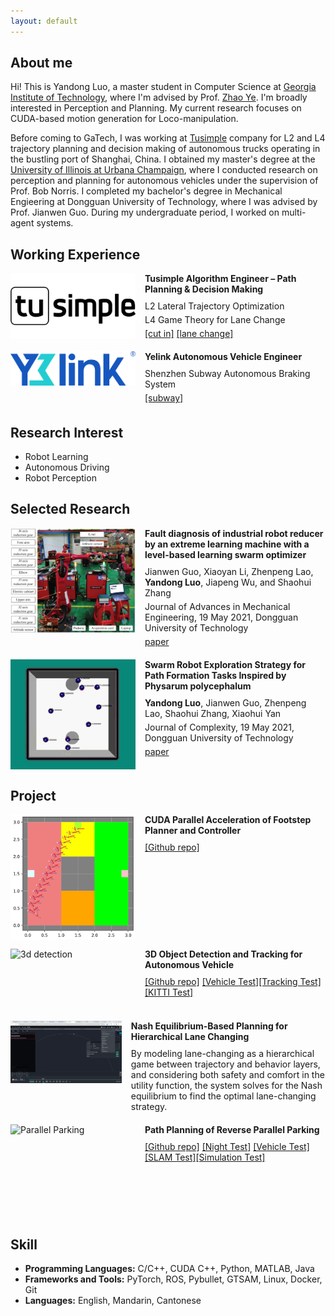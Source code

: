 ```yaml
---
layout: default
---
```


## About me

Hi! This is Yandong Luo, a master student in Computer Science at [Georgia Institute of Technology](https://www.gatech.edu/), where I'm advised by Prof. [Zhao Ye](https://www.me.gatech.edu/faculty/zhao). I'm broadly interested in Perception and Planning. My current research focuses on CUDA-based motion generation for Loco-manipulation.

Before coming to GaTech, I was working at [Tusimple](https://en.wikipedia.org/wiki/TuSimple) company for L2 and L4 trajectory planning and decision making of autonomous trucks operating in the bustling port of Shanghai, China. I obtained my master's degree at the [University of Illinois at Urbana Champaign](https://illinois.edu/), where I conducted research on perception and planning for autonomous vehicles under the supervision of Prof. Bob Norris. I completed my bachelor's degree in Mechanical Engieering at Dongguan University of Technology, where I was advised by Prof. Jianwen Guo. During my undergraduate period, I worked on multi-agent systems.



## Working Experience
<div style="display: flex; align-items: flex-start; margin-bottom: 15px;">
  <img src="./assets/img/TuSimple_Logo.jpg" alt="Tusimple" width="200" style="margin-right: 15px;">
  <div>
    <h4 style="margin-top: 0; margin-bottom: 10px;">Tusimple Algorithm Engineer – Path Planning & Decision Making</h4>
    <p style="margin: 5px 0;">L2 Lateral Trajectory Optimization</p>
    <p style="margin: 5px 0;">L4 Game Theory for Lane Change</p>
    <p style="margin: 5px 0;"><a href="https://youtu.be/s14DXWlkX7A">[cut in]</a> <a href="https://youtu.be/JZBEnD1joCc">[lane change]</a></p>
  </div>
</div>

<div style="display: flex; align-items: flex-start; margin-bottom: 15px;">
  <img src="./assets/img/yelink_logo.png" alt="Yelink"  width="200" style="margin-right: 15px;">
  <div>
    <h4 style="margin-top: 0; margin-bottom: 10px;">Yelink Autonomous Vehicle Engineer</h4>
    <p style="margin: 5px 0;">Shenzhen Subway Autonomous Braking System</p>
    <!-- <p style="margin: 5px 0;">L4 Game Theory for Lane Change</p> -->
    <p style="margin: 5px 0;"><a href="https://youtu.be/iXHDc-L6YHo">[subway]</a></p>
  </div>
</div>

<!-- ![Octocat](/assets/img/TuSimple_Logo.jpg) Tusimple Algorithm Engineer – Path Planning & Decision Making\\
![Octocat](/assets/img/Tusimple_Cut_In.gif) L2 Lateral Trajectory Optimization \\
![Octocat](/assets/img/game_theory.png) L4 Game Theory for Lane Change \\
![Octocat](/assets/img/yelink.png) Autonomous Driving Engineer -->
<!-- ![Octocat](/assets/img/Tusimple_Cut_In.gif)  -->

## Research Interest
*   Robot Learning
*   Autonomous Driving
*   Robot Perception

## Selected Research
<!-- ![Octocat](/assets/img/arm.jpg) Fault diagnosis of industrial robot reducer by an extreme learning machine with a level-based learning swarm optimizer\\
Jianwen Guo, Xiaoyan Li, Zhenpeng Lao, **Yandong Luo**, Jiapeng Wu, and Shaohui Zhang\\
Journal of Advances in Mechanical Engineering, 19 May 2021, Dongguan University of Technology
[paper](https://journals.sagepub.com/doi/10.1177/16878140211019540) -->
<div style="display: flex; align-items: flex-start; margin-bottom: 15px;">
  <img src="./assets/img/arm.jpg" alt="arm" width="200" style="margin-right: 15px;">
  <div>
    <h4 style="margin-top: 0; margin-bottom: 10px;">Fault diagnosis of industrial robot reducer by an extreme learning machine with a level-based learning swarm optimizer</h4>
    <p style="margin: 5px 0;">Jianwen Guo, Xiaoyan Li, Zhenpeng Lao, <strong>Yandong Luo</strong>, Jiapeng Wu, and Shaohui Zhang</p>
    <p style="margin: 5px 0;">Journal of Advances in Mechanical Engineering, 19 May 2021, Dongguan University of Technology</p>
    <p style="margin: 5px 0;"><a href="https://journals.sagepub.com/doi/10.1177/16878140211019540">paper</a></p>
  </div>
</div>

<div style="display: flex; align-items: flex-start; margin-bottom: 15px;">
  <img src="./assets/img/rnn.gif" alt="Swarm Robot" width="200" style="margin-right: 15px;">
  <div>
    <h4 style="margin-top: 0; margin-bottom: 10px;">Swarm Robot Exploration Strategy for Path Formation Tasks Inspired by Physarum polycephalum</h4>
    <p style="margin: 5px 0;"><strong>Yandong Luo</strong>, Jianwen Guo, Zhenpeng Lao, Shaohui Zhang, Xiaohui Yan</p>
    <p style="margin: 5px 0;">Journal of Complexity, 19 May 2021, Dongguan University of Technology</p>
    <p style="margin: 5px 0;"><a href="https://onlinelibrary.wiley.com/doi/10.1155/2021/6698421">paper</a></p>
  </div>
</div>


## Project
<!-- ![Octocat](/assets/img/arm.jpg) Fault diagnosis of industrial robot reducer by an extreme learning machine with a level-based learning swarm optimizer\\
Jianwen Guo, Xiaoyan Li, Zhenpeng Lao, **Yandong Luo**, Jiapeng Wu, and Shaohui Zhang\\
Journal of Advances in Mechanical Engineering, 19 May 2021, Dongguan University of Technology
[paper](https://journals.sagepub.com/doi/10.1177/16878140211019540) -->
<div style="display: flex; align-items: flex-start; margin-bottom: 15px;">
  <img src="./assets/img/footstep.png" alt="footstep" height="200" width="200" style="margin-right: 15px;">
  <div>
    <h4 style="margin-top: 0; margin-bottom: 10px;">CUDA Parallel Acceleration of Footstep Planner and Controller</h4>
    <!-- <p style="margin: 5px 0;">Jianwen Guo, Xiaoyan Li, Zhenpeng Lao, <strong>Yandong Luo</strong>, Jiapeng Wu, and Shaohui Zhang</p>
    <p style="margin: 5px 0;">Journal of Advances in Mechanical Engineering, 19 May 2021, Dongguan University of Technology</p> -->
    <p style="margin: 5px 0;"><a href="https://journals.sagepub.com/doi/10.1177/16878140211019540">[Github repo]</a></p>
  </div>
</div>

<div style="display: flex; align-items: flex-start; margin-bottom: 15px;">
  <img src="./assets/img/tracker.gif" alt="3d detection" height="100" width="200" style="margin-right: 15px;">
  <div>
    <h4 style="margin-top: 0; margin-bottom: 10px;">3D Object Detection and Tracking for Autonomous Vehicle</h4>
    <!-- <p style="margin: 5px 0;"><strong>Yandong Luo</strong>, Jianwen Guo, Zhenpeng Lao, Shaohui Zhang, Xiaohui Yan</p>
    <p style="margin: 5px 0;">Journal of Complexity, 19 May 2021, Dongguan University of Technology</p> -->
    <p style="margin: 5px 0;"><a href="https://github.com/Yandong-Luo/Reimplement-PointPillar">[Github repo]</a> <a href="https://youtu.be/gZP0zZ-1aUI">[Vehicle Test]</a><a href="https://youtu.be/2geS7mITpOo">[Tracking Test]</a><a href="https://youtu.be/5wYhJoQx21w">[KITTI Test]</a></p>
  </div>
</div>

<div style="display: flex; align-items: flex-start; margin-bottom: 15px;">
  <img src="./assets/img/lanechange.gif" alt="game theory" height="100" width="200" style="margin-right: 15px;">
  <div>
    <h4 style="margin-top: 0; margin-bottom: 10px;">Nash Equilibrium-Based Planning for Hierarchical Lane Changing</h4>
    <!-- <p style="margin: 5px 0;"><strong>Yandong Luo</strong>, Jianwen Guo, Zhenpeng Lao, Shaohui Zhang, Xiaohui Yan</p>
     -->
    <!-- <p style="margin: 5px 0;"><a href="https://github.com/Yandong-Luo/Reimplement-PointPillar">[Github repo]</a> <a href="https://youtu.be/gZP0zZ-1aUI">[Vehicle Test]</a><a href="https://youtu.be/2geS7mITpOo">[Tracking Test]</a><a href="https://youtu.be/5wYhJoQx21w">[KITTI Test]</a></p> -->
    <p style="margin: 5px 0;">By modeling lane-changing as a hierarchical game between trajectory and behavior layers, and considering both safety and comfort in the utility function, the system solves for the Nash equilibrium to find the optimal lane-changing strategy.</p>
  </div>
</div>

<div style="display: flex; align-items: flex-start; margin-bottom: 15px;">
  <img src="./assets/img/parallel_parking.gif" alt="Parallel Parking" height="150" width="200" style="margin-right: 15px;">
  <div>
    <h4 style="margin-top: 0; margin-bottom: 10px;">Path Planning of Reverse Parallel Parking</h4>
    <!-- <p style="margin: 5px 0;"><strong>Yandong Luo</strong>, Jianwen Guo, Zhenpeng Lao, Shaohui Zhang, Xiaohui Yan</p>
    <p style="margin: 5px 0;">Journal of Complexity, 19 May 2021, Dongguan University of Technology</p> -->
    <p style="margin: 5px 0;"><a href="https://github.com/Yandong-Luo/parallel_parking">[Github repo]</a> <a href="https://youtu.be/1gjOYHwKNWc">[Night Test]</a> <a href="https://youtu.be/GD1N-XIS-Nw">[Vehicle Test]</a><a href="https://youtu.be/AjWVrfCakII">[SLAM Test]</a><a href="https://youtu.be/otTrGEX5Vzc">[Simulation Test]</a></p>
  </div>
</div>

## Skill

*   **Programming Languages:** C/C++, CUDA C++, Python, MATLAB, Java 
*   **Frameworks and Tools:** PyTorch, ROS, Pybullet, GTSAM, Linux, Docker, Git
*   **Languages:** English, Mandarin, Cantonese

<!-- ![Octocat](./assets/img/rnn.gif) Swarm Robot Exploration Strategy for Path Formation Tasks Inspired by Physarum polycephalum\\
**Yandong Luo**, Jianwen Guo, Zhenpeng Lao, Shaohui Zhang, Xiaohui Yan\\
Journal of Complexity, 19 May 2021, Dongguan University of Technology
[paper](https://onlinelibrary.wiley.com/doi/10.1155/2021/6698421) -->

<!-- ## Project
Text can be **bold**, _italic_, or ~~strikethrough~~.

[Link to another page](./another-page.html).

There should be whitespace between paragraphs.

There should be whitespace between paragraphs. We recommend including a README, or a file with information about your project.

# Header 1

This is a normal paragraph following a header. GitHub is a code hosting platform for version control and collaboration. It lets you and others work together on projects from anywhere.

## Header 2

> This is a blockquote following a header.
>
> When something is important enough, you do it even if the odds are not in your favor.

### Header 3

```js
var fun = function lang(l) {
  dateformat.i18n = require('./lang/' + l)
  return true;
}
```

```ruby
GitHubPages::Dependencies.gems.each do |gem, version|
  s.add_dependency(gem, "= #{version}")
end
```

#### Header 4

*   This is an unordered list following a header.
*   This is an unordered list following a header.
*   This is an unordered list following a header.

##### Header 5

1.  This is an ordered list following a header.
2.  This is an ordered list following a header.
3.  This is an ordered list following a header.

###### Header 6

| head1        | head two          | three |
|:-------------|:------------------|:------|
| ok           | good swedish fish | nice  |
| out of stock | good and plenty   | nice  |
| ok           | good `oreos`      | hmm   |
| ok           | good `zoute` drop | yumm  |

### There's a horizontal rule below this.

* * *

### Here is an unordered list:

*   Item foo
*   Item bar
*   Item baz
*   Item zip

### And an ordered list:

1.  Item one
1.  Item two
1.  Item three
1.  Item four

### And a nested list:

- level 1 item
  - level 2 item
  - level 2 item
    - level 3 item
    - level 3 item
- level 1 item
  - level 2 item
  - level 2 item
  - level 2 item
- level 1 item
  - level 2 item
  - level 2 item
- level 1 item

### Small image

![Octocat](https://github.githubassets.com/images/icons/emoji/octocat.png)

### Large image

![Branching](https://guides.github.com/activities/hello-world/branching.png)


### Definition lists can be used with HTML syntax.

<dl>
<dt>Name</dt>
<dd>Godzilla</dd>
<dt>Born</dt>
<dd>1952</dd>
<dt>Birthplace</dt>
<dd>Japan</dd>
<dt>Color</dt>
<dd>Green</dd>
</dl>

```
Long, single-line code blocks should not wrap. They should horizontally scroll if they are too long. This line should be long enough to demonstrate this.
```

```
The final element.
``` -->
